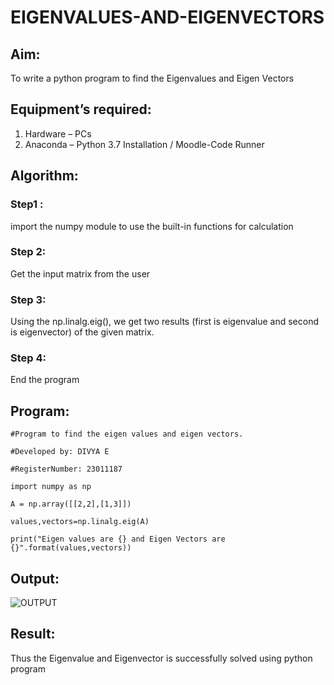# EIGENVALUES-AND-EIGENVECTORS
## Aim:
To write a python program to find the Eigenvalues and Eigen Vectors
## Equipment’s required:
1. 	Hardware – PCs
2. 	Anaconda – Python 3.7 Installation / Moodle-Code Runner
## Algorithm:
### Step1 :
import the numpy module to use the built-in functions for calculation
### Step 2:
Get the input matrix from the user
### Step 3:
Using the np.linalg.eig(),  we get two results (first is eigenvalue and second is eigenvector) of the given matrix.
### Step 4:
End the program

## Program:
```
#Program to find the eigen values and eigen vectors.

#Developed by: DIVYA E

#RegisterNumber: 23011187

import numpy as np

A = np.array([[2,2],[1,3]])

values,vectors=np.linalg.eig(A)

print("Eigen values are {} and Eigen Vectors are {}".format(values,vectors))
```

## Output:
![OUTPUT](https://github.com/DHIVYA050430/EIGENVALUES-AND-EIGENVECTORS/assets/147141546/dee8ca8d-4b54-479c-9a50-38b97b823494)

## Result:
Thus the Eigenvalue and Eigenvector is successfully solved using python program
